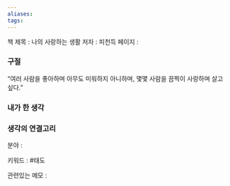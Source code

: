 ```yaml
---
aliases: 
tags:
---
```


책 제목 : 나의 사랑하는 생활
저자 : 피천득
페이지 : 

### 구절
“여러 사람을 좋아하며 아무도 미워하지 아니하며, 몇몇 사람을 끔찍이 사랑하며 살고 싶다.”


### 내가 한 생각


### 생각의 연결고리
분야 : 

키워드 : #태도

관련있는 메모 : 